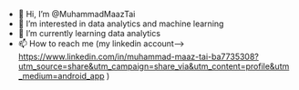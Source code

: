 - 👋 Hi, I’m @MuhammadMaazTai
- 👀 I’m interested in data analytics and machine learning
- 🌱 I’m currently learning data analytics
- 📫 How to reach me (my linkedin account--> https://www.linkedin.com/in/muhammad-maaz-tai-ba7735308?utm_source=share&utm_campaign=share_via&utm_content=profile&utm_medium=android_app )

<!---
MuhammadMaazTai/MuhammadMaazTai is a ✨ special ✨ repository because its `README.md` (this file) appears on your GitHub profile.
You can click the Preview link to take a look at your changes.
--->
